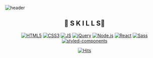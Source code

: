 ![header](https://capsule-render.vercel.app/api?type=Waving&color=auto&height=300&section=header&text=NYJ%200331&fontSize=70)

<div align=center>

  ## 🍉 S K I L L S🍉

  
[![HTML5](https://img.shields.io/badge/HTML5-E34F26?style=flat-square&logo=HTML5&logoColor=black)](https://github.com/YJN0331/Koreit) [![CSS3](https://img.shields.io/badge/CSS3-1572b6?style=flat-square&logo=CSS3&logoColor=black)](https://github.com/YJN0331/Koreit) [![JS](https://img.shields.io/badge/JavaScript-F7DF1E?style=flat-square&logo=JavaScript&logoColor=black)](https://github.com/YJN0331/Koreit)
[![jQuery](https://img.shields.io/badge/jQuery-0769AD?style=flat-square&logo=jQuery&logoColor=black)](https://github.com/YJN0331/Koreit) [![Node.js](https://img.shields.io/badge/Node.js-339933?style=flat-square&logo=Node.js&logoColor=black)](https://github.com/YJN0331/Koreit) [![React](https://img.shields.io/badge/React-61DAFB?style=flat-square&logo=React&logoColor=black)](https://github.com/YJN0331/Koreit)
[![Sass](https://img.shields.io/badge/Sass-CC6699?style=flat-square&logo=Sass&logoColor=black)](https://github.com/YJN0331/Koreit) [![styled-components](https://img.shields.io/badge/styled--components-DB7093?style=flat-square&logo=styled-components&logoColor=black)](https://github.com/YJN0331/Koreit)

[![Hits](https://hits.seeyoufarm.com/api/count/incr/badge.svg?url=https%3A%2F%2Fgithub.com%2FYJN0331&count_bg=%23FFB4B4&title_bg=%23FF4AB8&title=Thanks&edge_flat=false)](https://hits.seeyoufarm.com)
